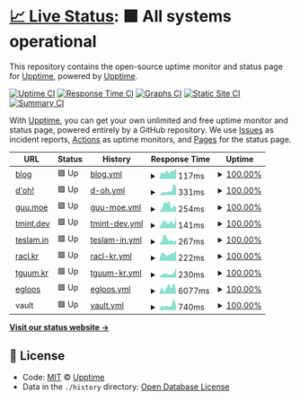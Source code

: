# [📈 Live Status](https://demo.upptime.js.org): <!--live status--> **🟩 All systems operational**

This repository contains the open-source uptime monitor and status page for [Upptime](https://upptime.js.org), powered by [Upptime](https://github.com/upptime/upptime).

[![Uptime CI](https://github.com/koj-co/upptime/workflows/Uptime%20CI/badge.svg)](https://github.com/koj-co/upptime/actions?query=workflow%3A%22Uptime+CI%22)
[![Response Time CI](https://github.com/koj-co/upptime/workflows/Response%20Time%20CI/badge.svg)](https://github.com/koj-co/upptime/actions?query=workflow%3A%22Response+Time+CI%22)
[![Graphs CI](https://github.com/koj-co/upptime/workflows/Graphs%20CI/badge.svg)](https://github.com/koj-co/upptime/actions?query=workflow%3A%22Graphs+CI%22)
[![Static Site CI](https://github.com/koj-co/upptime/workflows/Static%20Site%20CI/badge.svg)](https://github.com/koj-co/upptime/actions?query=workflow%3A%22Static+Site+CI%22)
[![Summary CI](https://github.com/koj-co/upptime/workflows/Summary%20CI/badge.svg)](https://github.com/koj-co/upptime/actions?query=workflow%3A%22Summary+CI%22)

With [Upptime](https://upptime.js.org), you can get your own unlimited and free uptime monitor and status page, powered entirely by a GitHub repository. We use [Issues](https://github.com/upptime/upptime/issues) as incident reports, [Actions](https://github.com/teslamint/uptime/actions) as uptime monitors, and [Pages](https://demo.upptime.js.org) for the status page.

<!--start: status pages-->
<!-- This summary is generated by Upptime (https://github.com/upptime/upptime) -->
<!-- Do not edit this manually, your changes will be overwritten -->
<!-- prettier-ignore -->
| URL | Status | History | Response Time | Uptime |
| --- | ------ | ------- | ------------- | ------ |
| <img alt="" src="https://icons.duckduckgo.com/ip3/blog.tmint.dev.ico" height="13"> [blog](https://blog.tmint.dev) | 🟩 Up | [blog.yml](https://github.com/teslamint/uptime/commits/HEAD/history/blog.yml) | <details><summary><img alt="Response time graph" src="./graphs/blog/response-time-week.png" height="20"> 117ms</summary><br><a href="https://uptime.tmint.dev/history/blog"><img alt="Response time 201" src="https://img.shields.io/endpoint?url=https%3A%2F%2Fraw.githubusercontent.com%2Fteslamint%2Fuptime%2FHEAD%2Fapi%2Fblog%2Fresponse-time.json"></a><br><a href="https://uptime.tmint.dev/history/blog"><img alt="24-hour response time 171" src="https://img.shields.io/endpoint?url=https%3A%2F%2Fraw.githubusercontent.com%2Fteslamint%2Fuptime%2FHEAD%2Fapi%2Fblog%2Fresponse-time-day.json"></a><br><a href="https://uptime.tmint.dev/history/blog"><img alt="7-day response time 117" src="https://img.shields.io/endpoint?url=https%3A%2F%2Fraw.githubusercontent.com%2Fteslamint%2Fuptime%2FHEAD%2Fapi%2Fblog%2Fresponse-time-week.json"></a><br><a href="https://uptime.tmint.dev/history/blog"><img alt="30-day response time 119" src="https://img.shields.io/endpoint?url=https%3A%2F%2Fraw.githubusercontent.com%2Fteslamint%2Fuptime%2FHEAD%2Fapi%2Fblog%2Fresponse-time-month.json"></a><br><a href="https://uptime.tmint.dev/history/blog"><img alt="1-year response time 176" src="https://img.shields.io/endpoint?url=https%3A%2F%2Fraw.githubusercontent.com%2Fteslamint%2Fuptime%2FHEAD%2Fapi%2Fblog%2Fresponse-time-year.json"></a></details> | <details><summary><a href="https://uptime.tmint.dev/history/blog">100.00%</a></summary><a href="https://uptime.tmint.dev/history/blog"><img alt="All-time uptime 100.00%" src="https://img.shields.io/endpoint?url=https%3A%2F%2Fraw.githubusercontent.com%2Fteslamint%2Fuptime%2FHEAD%2Fapi%2Fblog%2Fuptime.json"></a><br><a href="https://uptime.tmint.dev/history/blog"><img alt="24-hour uptime 100.00%" src="https://img.shields.io/endpoint?url=https%3A%2F%2Fraw.githubusercontent.com%2Fteslamint%2Fuptime%2FHEAD%2Fapi%2Fblog%2Fuptime-day.json"></a><br><a href="https://uptime.tmint.dev/history/blog"><img alt="7-day uptime 100.00%" src="https://img.shields.io/endpoint?url=https%3A%2F%2Fraw.githubusercontent.com%2Fteslamint%2Fuptime%2FHEAD%2Fapi%2Fblog%2Fuptime-week.json"></a><br><a href="https://uptime.tmint.dev/history/blog"><img alt="30-day uptime 100.00%" src="https://img.shields.io/endpoint?url=https%3A%2F%2Fraw.githubusercontent.com%2Fteslamint%2Fuptime%2FHEAD%2Fapi%2Fblog%2Fuptime-month.json"></a><br><a href="https://uptime.tmint.dev/history/blog"><img alt="1-year uptime 100.00%" src="https://img.shields.io/endpoint?url=https%3A%2F%2Fraw.githubusercontent.com%2Fteslamint%2Fuptime%2FHEAD%2Fapi%2Fblog%2Fuptime-year.json"></a></details>
| <img alt="" src="https://icons.duckduckgo.com/ip3/doh.kr.ico" height="13"> [d'oh!](https://doh.kr) | 🟩 Up | [d-oh.yml](https://github.com/teslamint/uptime/commits/HEAD/history/d-oh.yml) | <details><summary><img alt="Response time graph" src="./graphs/d-oh/response-time-week.png" height="20"> 331ms</summary><br><a href="https://uptime.tmint.dev/history/d-oh"><img alt="Response time 397" src="https://img.shields.io/endpoint?url=https%3A%2F%2Fraw.githubusercontent.com%2Fteslamint%2Fuptime%2FHEAD%2Fapi%2Fd-oh%2Fresponse-time.json"></a><br><a href="https://uptime.tmint.dev/history/d-oh"><img alt="24-hour response time 514" src="https://img.shields.io/endpoint?url=https%3A%2F%2Fraw.githubusercontent.com%2Fteslamint%2Fuptime%2FHEAD%2Fapi%2Fd-oh%2Fresponse-time-day.json"></a><br><a href="https://uptime.tmint.dev/history/d-oh"><img alt="7-day response time 331" src="https://img.shields.io/endpoint?url=https%3A%2F%2Fraw.githubusercontent.com%2Fteslamint%2Fuptime%2FHEAD%2Fapi%2Fd-oh%2Fresponse-time-week.json"></a><br><a href="https://uptime.tmint.dev/history/d-oh"><img alt="30-day response time 275" src="https://img.shields.io/endpoint?url=https%3A%2F%2Fraw.githubusercontent.com%2Fteslamint%2Fuptime%2FHEAD%2Fapi%2Fd-oh%2Fresponse-time-month.json"></a><br><a href="https://uptime.tmint.dev/history/d-oh"><img alt="1-year response time 398" src="https://img.shields.io/endpoint?url=https%3A%2F%2Fraw.githubusercontent.com%2Fteslamint%2Fuptime%2FHEAD%2Fapi%2Fd-oh%2Fresponse-time-year.json"></a></details> | <details><summary><a href="https://uptime.tmint.dev/history/d-oh">100.00%</a></summary><a href="https://uptime.tmint.dev/history/d-oh"><img alt="All-time uptime 99.49%" src="https://img.shields.io/endpoint?url=https%3A%2F%2Fraw.githubusercontent.com%2Fteslamint%2Fuptime%2FHEAD%2Fapi%2Fd-oh%2Fuptime.json"></a><br><a href="https://uptime.tmint.dev/history/d-oh"><img alt="24-hour uptime 100.00%" src="https://img.shields.io/endpoint?url=https%3A%2F%2Fraw.githubusercontent.com%2Fteslamint%2Fuptime%2FHEAD%2Fapi%2Fd-oh%2Fuptime-day.json"></a><br><a href="https://uptime.tmint.dev/history/d-oh"><img alt="7-day uptime 100.00%" src="https://img.shields.io/endpoint?url=https%3A%2F%2Fraw.githubusercontent.com%2Fteslamint%2Fuptime%2FHEAD%2Fapi%2Fd-oh%2Fuptime-week.json"></a><br><a href="https://uptime.tmint.dev/history/d-oh"><img alt="30-day uptime 100.00%" src="https://img.shields.io/endpoint?url=https%3A%2F%2Fraw.githubusercontent.com%2Fteslamint%2Fuptime%2FHEAD%2Fapi%2Fd-oh%2Fuptime-month.json"></a><br><a href="https://uptime.tmint.dev/history/d-oh"><img alt="1-year uptime 100.00%" src="https://img.shields.io/endpoint?url=https%3A%2F%2Fraw.githubusercontent.com%2Fteslamint%2Fuptime%2FHEAD%2Fapi%2Fd-oh%2Fuptime-year.json"></a></details>
| <img alt="" src="https://icons.duckduckgo.com/ip3/guu.moe.ico" height="13"> [guu.moe](https://guu.moe) | 🟩 Up | [guu-moe.yml](https://github.com/teslamint/uptime/commits/HEAD/history/guu-moe.yml) | <details><summary><img alt="Response time graph" src="./graphs/guu-moe/response-time-week.png" height="20"> 254ms</summary><br><a href="https://uptime.tmint.dev/history/guu-moe"><img alt="Response time 411" src="https://img.shields.io/endpoint?url=https%3A%2F%2Fraw.githubusercontent.com%2Fteslamint%2Fuptime%2FHEAD%2Fapi%2Fguu-moe%2Fresponse-time.json"></a><br><a href="https://uptime.tmint.dev/history/guu-moe"><img alt="24-hour response time 175" src="https://img.shields.io/endpoint?url=https%3A%2F%2Fraw.githubusercontent.com%2Fteslamint%2Fuptime%2FHEAD%2Fapi%2Fguu-moe%2Fresponse-time-day.json"></a><br><a href="https://uptime.tmint.dev/history/guu-moe"><img alt="7-day response time 254" src="https://img.shields.io/endpoint?url=https%3A%2F%2Fraw.githubusercontent.com%2Fteslamint%2Fuptime%2FHEAD%2Fapi%2Fguu-moe%2Fresponse-time-week.json"></a><br><a href="https://uptime.tmint.dev/history/guu-moe"><img alt="30-day response time 217" src="https://img.shields.io/endpoint?url=https%3A%2F%2Fraw.githubusercontent.com%2Fteslamint%2Fuptime%2FHEAD%2Fapi%2Fguu-moe%2Fresponse-time-month.json"></a><br><a href="https://uptime.tmint.dev/history/guu-moe"><img alt="1-year response time 423" src="https://img.shields.io/endpoint?url=https%3A%2F%2Fraw.githubusercontent.com%2Fteslamint%2Fuptime%2FHEAD%2Fapi%2Fguu-moe%2Fresponse-time-year.json"></a></details> | <details><summary><a href="https://uptime.tmint.dev/history/guu-moe">100.00%</a></summary><a href="https://uptime.tmint.dev/history/guu-moe"><img alt="All-time uptime 88.56%" src="https://img.shields.io/endpoint?url=https%3A%2F%2Fraw.githubusercontent.com%2Fteslamint%2Fuptime%2FHEAD%2Fapi%2Fguu-moe%2Fuptime.json"></a><br><a href="https://uptime.tmint.dev/history/guu-moe"><img alt="24-hour uptime 100.00%" src="https://img.shields.io/endpoint?url=https%3A%2F%2Fraw.githubusercontent.com%2Fteslamint%2Fuptime%2FHEAD%2Fapi%2Fguu-moe%2Fuptime-day.json"></a><br><a href="https://uptime.tmint.dev/history/guu-moe"><img alt="7-day uptime 100.00%" src="https://img.shields.io/endpoint?url=https%3A%2F%2Fraw.githubusercontent.com%2Fteslamint%2Fuptime%2FHEAD%2Fapi%2Fguu-moe%2Fuptime-week.json"></a><br><a href="https://uptime.tmint.dev/history/guu-moe"><img alt="30-day uptime 100.00%" src="https://img.shields.io/endpoint?url=https%3A%2F%2Fraw.githubusercontent.com%2Fteslamint%2Fuptime%2FHEAD%2Fapi%2Fguu-moe%2Fuptime-month.json"></a><br><a href="https://uptime.tmint.dev/history/guu-moe"><img alt="1-year uptime 99.98%" src="https://img.shields.io/endpoint?url=https%3A%2F%2Fraw.githubusercontent.com%2Fteslamint%2Fuptime%2FHEAD%2Fapi%2Fguu-moe%2Fuptime-year.json"></a></details>
| <img alt="" src="https://icons.duckduckgo.com/ip3/tmint.dev.ico" height="13"> [tmint.dev](https://tmint.dev) | 🟩 Up | [tmint-dev.yml](https://github.com/teslamint/uptime/commits/HEAD/history/tmint-dev.yml) | <details><summary><img alt="Response time graph" src="./graphs/tmint-dev/response-time-week.png" height="20"> 141ms</summary><br><a href="https://uptime.tmint.dev/history/tmint-dev"><img alt="Response time 293" src="https://img.shields.io/endpoint?url=https%3A%2F%2Fraw.githubusercontent.com%2Fteslamint%2Fuptime%2FHEAD%2Fapi%2Ftmint-dev%2Fresponse-time.json"></a><br><a href="https://uptime.tmint.dev/history/tmint-dev"><img alt="24-hour response time 250" src="https://img.shields.io/endpoint?url=https%3A%2F%2Fraw.githubusercontent.com%2Fteslamint%2Fuptime%2FHEAD%2Fapi%2Ftmint-dev%2Fresponse-time-day.json"></a><br><a href="https://uptime.tmint.dev/history/tmint-dev"><img alt="7-day response time 141" src="https://img.shields.io/endpoint?url=https%3A%2F%2Fraw.githubusercontent.com%2Fteslamint%2Fuptime%2FHEAD%2Fapi%2Ftmint-dev%2Fresponse-time-week.json"></a><br><a href="https://uptime.tmint.dev/history/tmint-dev"><img alt="30-day response time 169" src="https://img.shields.io/endpoint?url=https%3A%2F%2Fraw.githubusercontent.com%2Fteslamint%2Fuptime%2FHEAD%2Fapi%2Ftmint-dev%2Fresponse-time-month.json"></a><br><a href="https://uptime.tmint.dev/history/tmint-dev"><img alt="1-year response time 296" src="https://img.shields.io/endpoint?url=https%3A%2F%2Fraw.githubusercontent.com%2Fteslamint%2Fuptime%2FHEAD%2Fapi%2Ftmint-dev%2Fresponse-time-year.json"></a></details> | <details><summary><a href="https://uptime.tmint.dev/history/tmint-dev">100.00%</a></summary><a href="https://uptime.tmint.dev/history/tmint-dev"><img alt="All-time uptime 100.00%" src="https://img.shields.io/endpoint?url=https%3A%2F%2Fraw.githubusercontent.com%2Fteslamint%2Fuptime%2FHEAD%2Fapi%2Ftmint-dev%2Fuptime.json"></a><br><a href="https://uptime.tmint.dev/history/tmint-dev"><img alt="24-hour uptime 100.00%" src="https://img.shields.io/endpoint?url=https%3A%2F%2Fraw.githubusercontent.com%2Fteslamint%2Fuptime%2FHEAD%2Fapi%2Ftmint-dev%2Fuptime-day.json"></a><br><a href="https://uptime.tmint.dev/history/tmint-dev"><img alt="7-day uptime 100.00%" src="https://img.shields.io/endpoint?url=https%3A%2F%2Fraw.githubusercontent.com%2Fteslamint%2Fuptime%2FHEAD%2Fapi%2Ftmint-dev%2Fuptime-week.json"></a><br><a href="https://uptime.tmint.dev/history/tmint-dev"><img alt="30-day uptime 100.00%" src="https://img.shields.io/endpoint?url=https%3A%2F%2Fraw.githubusercontent.com%2Fteslamint%2Fuptime%2FHEAD%2Fapi%2Ftmint-dev%2Fuptime-month.json"></a><br><a href="https://uptime.tmint.dev/history/tmint-dev"><img alt="1-year uptime 99.99%" src="https://img.shields.io/endpoint?url=https%3A%2F%2Fraw.githubusercontent.com%2Fteslamint%2Fuptime%2FHEAD%2Fapi%2Ftmint-dev%2Fuptime-year.json"></a></details>
| <img alt="" src="https://icons.duckduckgo.com/ip3/teslam.in.ico" height="13"> [teslam.in](https://teslam.in/.well-known/nodeinfo) | 🟩 Up | [teslam-in.yml](https://github.com/teslamint/uptime/commits/HEAD/history/teslam-in.yml) | <details><summary><img alt="Response time graph" src="./graphs/teslam-in/response-time-week.png" height="20"> 267ms</summary><br><a href="https://uptime.tmint.dev/history/teslam-in"><img alt="Response time 488" src="https://img.shields.io/endpoint?url=https%3A%2F%2Fraw.githubusercontent.com%2Fteslamint%2Fuptime%2FHEAD%2Fapi%2Fteslam-in%2Fresponse-time.json"></a><br><a href="https://uptime.tmint.dev/history/teslam-in"><img alt="24-hour response time 239" src="https://img.shields.io/endpoint?url=https%3A%2F%2Fraw.githubusercontent.com%2Fteslamint%2Fuptime%2FHEAD%2Fapi%2Fteslam-in%2Fresponse-time-day.json"></a><br><a href="https://uptime.tmint.dev/history/teslam-in"><img alt="7-day response time 267" src="https://img.shields.io/endpoint?url=https%3A%2F%2Fraw.githubusercontent.com%2Fteslamint%2Fuptime%2FHEAD%2Fapi%2Fteslam-in%2Fresponse-time-week.json"></a><br><a href="https://uptime.tmint.dev/history/teslam-in"><img alt="30-day response time 257" src="https://img.shields.io/endpoint?url=https%3A%2F%2Fraw.githubusercontent.com%2Fteslamint%2Fuptime%2FHEAD%2Fapi%2Fteslam-in%2Fresponse-time-month.json"></a><br><a href="https://uptime.tmint.dev/history/teslam-in"><img alt="1-year response time 515" src="https://img.shields.io/endpoint?url=https%3A%2F%2Fraw.githubusercontent.com%2Fteslamint%2Fuptime%2FHEAD%2Fapi%2Fteslam-in%2Fresponse-time-year.json"></a></details> | <details><summary><a href="https://uptime.tmint.dev/history/teslam-in">100.00%</a></summary><a href="https://uptime.tmint.dev/history/teslam-in"><img alt="All-time uptime 99.63%" src="https://img.shields.io/endpoint?url=https%3A%2F%2Fraw.githubusercontent.com%2Fteslamint%2Fuptime%2FHEAD%2Fapi%2Fteslam-in%2Fuptime.json"></a><br><a href="https://uptime.tmint.dev/history/teslam-in"><img alt="24-hour uptime 100.00%" src="https://img.shields.io/endpoint?url=https%3A%2F%2Fraw.githubusercontent.com%2Fteslamint%2Fuptime%2FHEAD%2Fapi%2Fteslam-in%2Fuptime-day.json"></a><br><a href="https://uptime.tmint.dev/history/teslam-in"><img alt="7-day uptime 100.00%" src="https://img.shields.io/endpoint?url=https%3A%2F%2Fraw.githubusercontent.com%2Fteslamint%2Fuptime%2FHEAD%2Fapi%2Fteslam-in%2Fuptime-week.json"></a><br><a href="https://uptime.tmint.dev/history/teslam-in"><img alt="30-day uptime 99.96%" src="https://img.shields.io/endpoint?url=https%3A%2F%2Fraw.githubusercontent.com%2Fteslamint%2Fuptime%2FHEAD%2Fapi%2Fteslam-in%2Fuptime-month.json"></a><br><a href="https://uptime.tmint.dev/history/teslam-in"><img alt="1-year uptime 98.96%" src="https://img.shields.io/endpoint?url=https%3A%2F%2Fraw.githubusercontent.com%2Fteslamint%2Fuptime%2FHEAD%2Fapi%2Fteslam-in%2Fuptime-year.json"></a></details>
| <img alt="" src="https://icons.duckduckgo.com/ip3/racl.kr.ico" height="13"> [racl.kr](https://racl.kr) | 🟩 Up | [racl-kr.yml](https://github.com/teslamint/uptime/commits/HEAD/history/racl-kr.yml) | <details><summary><img alt="Response time graph" src="./graphs/racl-kr/response-time-week.png" height="20"> 222ms</summary><br><a href="https://uptime.tmint.dev/history/racl-kr"><img alt="Response time 376" src="https://img.shields.io/endpoint?url=https%3A%2F%2Fraw.githubusercontent.com%2Fteslamint%2Fuptime%2FHEAD%2Fapi%2Fracl-kr%2Fresponse-time.json"></a><br><a href="https://uptime.tmint.dev/history/racl-kr"><img alt="24-hour response time 324" src="https://img.shields.io/endpoint?url=https%3A%2F%2Fraw.githubusercontent.com%2Fteslamint%2Fuptime%2FHEAD%2Fapi%2Fracl-kr%2Fresponse-time-day.json"></a><br><a href="https://uptime.tmint.dev/history/racl-kr"><img alt="7-day response time 222" src="https://img.shields.io/endpoint?url=https%3A%2F%2Fraw.githubusercontent.com%2Fteslamint%2Fuptime%2FHEAD%2Fapi%2Fracl-kr%2Fresponse-time-week.json"></a><br><a href="https://uptime.tmint.dev/history/racl-kr"><img alt="30-day response time 285" src="https://img.shields.io/endpoint?url=https%3A%2F%2Fraw.githubusercontent.com%2Fteslamint%2Fuptime%2FHEAD%2Fapi%2Fracl-kr%2Fresponse-time-month.json"></a><br><a href="https://uptime.tmint.dev/history/racl-kr"><img alt="1-year response time 376" src="https://img.shields.io/endpoint?url=https%3A%2F%2Fraw.githubusercontent.com%2Fteslamint%2Fuptime%2FHEAD%2Fapi%2Fracl-kr%2Fresponse-time-year.json"></a></details> | <details><summary><a href="https://uptime.tmint.dev/history/racl-kr">100.00%</a></summary><a href="https://uptime.tmint.dev/history/racl-kr"><img alt="All-time uptime 100.00%" src="https://img.shields.io/endpoint?url=https%3A%2F%2Fraw.githubusercontent.com%2Fteslamint%2Fuptime%2FHEAD%2Fapi%2Fracl-kr%2Fuptime.json"></a><br><a href="https://uptime.tmint.dev/history/racl-kr"><img alt="24-hour uptime 100.00%" src="https://img.shields.io/endpoint?url=https%3A%2F%2Fraw.githubusercontent.com%2Fteslamint%2Fuptime%2FHEAD%2Fapi%2Fracl-kr%2Fuptime-day.json"></a><br><a href="https://uptime.tmint.dev/history/racl-kr"><img alt="7-day uptime 100.00%" src="https://img.shields.io/endpoint?url=https%3A%2F%2Fraw.githubusercontent.com%2Fteslamint%2Fuptime%2FHEAD%2Fapi%2Fracl-kr%2Fuptime-week.json"></a><br><a href="https://uptime.tmint.dev/history/racl-kr"><img alt="30-day uptime 100.00%" src="https://img.shields.io/endpoint?url=https%3A%2F%2Fraw.githubusercontent.com%2Fteslamint%2Fuptime%2FHEAD%2Fapi%2Fracl-kr%2Fuptime-month.json"></a><br><a href="https://uptime.tmint.dev/history/racl-kr"><img alt="1-year uptime 100.00%" src="https://img.shields.io/endpoint?url=https%3A%2F%2Fraw.githubusercontent.com%2Fteslamint%2Fuptime%2FHEAD%2Fapi%2Fracl-kr%2Fuptime-year.json"></a></details>
| <img alt="" src="https://icons.duckduckgo.com/ip3/tguum.kr.ico" height="13"> [tguum.kr](https://tguum.kr) | 🟩 Up | [tguum-kr.yml](https://github.com/teslamint/uptime/commits/HEAD/history/tguum-kr.yml) | <details><summary><img alt="Response time graph" src="./graphs/tguum-kr/response-time-week.png" height="20"> 230ms</summary><br><a href="https://uptime.tmint.dev/history/tguum-kr"><img alt="Response time 356" src="https://img.shields.io/endpoint?url=https%3A%2F%2Fraw.githubusercontent.com%2Fteslamint%2Fuptime%2FHEAD%2Fapi%2Ftguum-kr%2Fresponse-time.json"></a><br><a href="https://uptime.tmint.dev/history/tguum-kr"><img alt="24-hour response time 527" src="https://img.shields.io/endpoint?url=https%3A%2F%2Fraw.githubusercontent.com%2Fteslamint%2Fuptime%2FHEAD%2Fapi%2Ftguum-kr%2Fresponse-time-day.json"></a><br><a href="https://uptime.tmint.dev/history/tguum-kr"><img alt="7-day response time 230" src="https://img.shields.io/endpoint?url=https%3A%2F%2Fraw.githubusercontent.com%2Fteslamint%2Fuptime%2FHEAD%2Fapi%2Ftguum-kr%2Fresponse-time-week.json"></a><br><a href="https://uptime.tmint.dev/history/tguum-kr"><img alt="30-day response time 262" src="https://img.shields.io/endpoint?url=https%3A%2F%2Fraw.githubusercontent.com%2Fteslamint%2Fuptime%2FHEAD%2Fapi%2Ftguum-kr%2Fresponse-time-month.json"></a><br><a href="https://uptime.tmint.dev/history/tguum-kr"><img alt="1-year response time 370" src="https://img.shields.io/endpoint?url=https%3A%2F%2Fraw.githubusercontent.com%2Fteslamint%2Fuptime%2FHEAD%2Fapi%2Ftguum-kr%2Fresponse-time-year.json"></a></details> | <details><summary><a href="https://uptime.tmint.dev/history/tguum-kr">100.00%</a></summary><a href="https://uptime.tmint.dev/history/tguum-kr"><img alt="All-time uptime 99.99%" src="https://img.shields.io/endpoint?url=https%3A%2F%2Fraw.githubusercontent.com%2Fteslamint%2Fuptime%2FHEAD%2Fapi%2Ftguum-kr%2Fuptime.json"></a><br><a href="https://uptime.tmint.dev/history/tguum-kr"><img alt="24-hour uptime 100.00%" src="https://img.shields.io/endpoint?url=https%3A%2F%2Fraw.githubusercontent.com%2Fteslamint%2Fuptime%2FHEAD%2Fapi%2Ftguum-kr%2Fuptime-day.json"></a><br><a href="https://uptime.tmint.dev/history/tguum-kr"><img alt="7-day uptime 100.00%" src="https://img.shields.io/endpoint?url=https%3A%2F%2Fraw.githubusercontent.com%2Fteslamint%2Fuptime%2FHEAD%2Fapi%2Ftguum-kr%2Fuptime-week.json"></a><br><a href="https://uptime.tmint.dev/history/tguum-kr"><img alt="30-day uptime 100.00%" src="https://img.shields.io/endpoint?url=https%3A%2F%2Fraw.githubusercontent.com%2Fteslamint%2Fuptime%2FHEAD%2Fapi%2Ftguum-kr%2Fuptime-month.json"></a><br><a href="https://uptime.tmint.dev/history/tguum-kr"><img alt="1-year uptime 100.00%" src="https://img.shields.io/endpoint?url=https%3A%2F%2Fraw.githubusercontent.com%2Fteslamint%2Fuptime%2FHEAD%2Fapi%2Ftguum-kr%2Fuptime-year.json"></a></details>
| <img alt="" src="https://icons.duckduckgo.com/ip3/teslamint.egloos.com.ico" height="13"> [egloos](http://teslamint.egloos.com) | 🟩 Up | [egloos.yml](https://github.com/teslamint/uptime/commits/HEAD/history/egloos.yml) | <details><summary><img alt="Response time graph" src="./graphs/egloos/response-time-week.png" height="20"> 6077ms</summary><br><a href="https://uptime.tmint.dev/history/egloos"><img alt="Response time 1484" src="https://img.shields.io/endpoint?url=https%3A%2F%2Fraw.githubusercontent.com%2Fteslamint%2Fuptime%2FHEAD%2Fapi%2Fegloos%2Fresponse-time.json"></a><br><a href="https://uptime.tmint.dev/history/egloos"><img alt="24-hour response time 1679" src="https://img.shields.io/endpoint?url=https%3A%2F%2Fraw.githubusercontent.com%2Fteslamint%2Fuptime%2FHEAD%2Fapi%2Fegloos%2Fresponse-time-day.json"></a><br><a href="https://uptime.tmint.dev/history/egloos"><img alt="7-day response time 6077" src="https://img.shields.io/endpoint?url=https%3A%2F%2Fraw.githubusercontent.com%2Fteslamint%2Fuptime%2FHEAD%2Fapi%2Fegloos%2Fresponse-time-week.json"></a><br><a href="https://uptime.tmint.dev/history/egloos"><img alt="30-day response time 3617" src="https://img.shields.io/endpoint?url=https%3A%2F%2Fraw.githubusercontent.com%2Fteslamint%2Fuptime%2FHEAD%2Fapi%2Fegloos%2Fresponse-time-month.json"></a><br><a href="https://uptime.tmint.dev/history/egloos"><img alt="1-year response time 1735" src="https://img.shields.io/endpoint?url=https%3A%2F%2Fraw.githubusercontent.com%2Fteslamint%2Fuptime%2FHEAD%2Fapi%2Fegloos%2Fresponse-time-year.json"></a></details> | <details><summary><a href="https://uptime.tmint.dev/history/egloos">100.00%</a></summary><a href="https://uptime.tmint.dev/history/egloos"><img alt="All-time uptime 88.18%" src="https://img.shields.io/endpoint?url=https%3A%2F%2Fraw.githubusercontent.com%2Fteslamint%2Fuptime%2FHEAD%2Fapi%2Fegloos%2Fuptime.json"></a><br><a href="https://uptime.tmint.dev/history/egloos"><img alt="24-hour uptime 100.00%" src="https://img.shields.io/endpoint?url=https%3A%2F%2Fraw.githubusercontent.com%2Fteslamint%2Fuptime%2FHEAD%2Fapi%2Fegloos%2Fuptime-day.json"></a><br><a href="https://uptime.tmint.dev/history/egloos"><img alt="7-day uptime 100.00%" src="https://img.shields.io/endpoint?url=https%3A%2F%2Fraw.githubusercontent.com%2Fteslamint%2Fuptime%2FHEAD%2Fapi%2Fegloos%2Fuptime-week.json"></a><br><a href="https://uptime.tmint.dev/history/egloos"><img alt="30-day uptime 100.00%" src="https://img.shields.io/endpoint?url=https%3A%2F%2Fraw.githubusercontent.com%2Fteslamint%2Fuptime%2FHEAD%2Fapi%2Fegloos%2Fuptime-month.json"></a><br><a href="https://uptime.tmint.dev/history/egloos"><img alt="1-year uptime 100.00%" src="https://img.shields.io/endpoint?url=https%3A%2F%2Fraw.githubusercontent.com%2Fteslamint%2Fuptime%2FHEAD%2Fapi%2Fegloos%2Fuptime-year.json"></a></details>
| <img alt="" src="https://icons.duckduckgo.com/ip3/null.ico" height="13"> vault | 🟩 Up | [vault.yml](https://github.com/teslamint/uptime/commits/HEAD/history/vault.yml) | <details><summary><img alt="Response time graph" src="./graphs/vault/response-time-week.png" height="20"> 740ms</summary><br><a href="https://uptime.tmint.dev/history/vault"><img alt="Response time 641" src="https://img.shields.io/endpoint?url=https%3A%2F%2Fraw.githubusercontent.com%2Fteslamint%2Fuptime%2FHEAD%2Fapi%2Fvault%2Fresponse-time.json"></a><br><a href="https://uptime.tmint.dev/history/vault"><img alt="24-hour response time 558" src="https://img.shields.io/endpoint?url=https%3A%2F%2Fraw.githubusercontent.com%2Fteslamint%2Fuptime%2FHEAD%2Fapi%2Fvault%2Fresponse-time-day.json"></a><br><a href="https://uptime.tmint.dev/history/vault"><img alt="7-day response time 740" src="https://img.shields.io/endpoint?url=https%3A%2F%2Fraw.githubusercontent.com%2Fteslamint%2Fuptime%2FHEAD%2Fapi%2Fvault%2Fresponse-time-week.json"></a><br><a href="https://uptime.tmint.dev/history/vault"><img alt="30-day response time 618" src="https://img.shields.io/endpoint?url=https%3A%2F%2Fraw.githubusercontent.com%2Fteslamint%2Fuptime%2FHEAD%2Fapi%2Fvault%2Fresponse-time-month.json"></a><br><a href="https://uptime.tmint.dev/history/vault"><img alt="1-year response time 650" src="https://img.shields.io/endpoint?url=https%3A%2F%2Fraw.githubusercontent.com%2Fteslamint%2Fuptime%2FHEAD%2Fapi%2Fvault%2Fresponse-time-year.json"></a></details> | <details><summary><a href="https://uptime.tmint.dev/history/vault">100.00%</a></summary><a href="https://uptime.tmint.dev/history/vault"><img alt="All-time uptime 99.74%" src="https://img.shields.io/endpoint?url=https%3A%2F%2Fraw.githubusercontent.com%2Fteslamint%2Fuptime%2FHEAD%2Fapi%2Fvault%2Fuptime.json"></a><br><a href="https://uptime.tmint.dev/history/vault"><img alt="24-hour uptime 100.00%" src="https://img.shields.io/endpoint?url=https%3A%2F%2Fraw.githubusercontent.com%2Fteslamint%2Fuptime%2FHEAD%2Fapi%2Fvault%2Fuptime-day.json"></a><br><a href="https://uptime.tmint.dev/history/vault"><img alt="7-day uptime 100.00%" src="https://img.shields.io/endpoint?url=https%3A%2F%2Fraw.githubusercontent.com%2Fteslamint%2Fuptime%2FHEAD%2Fapi%2Fvault%2Fuptime-week.json"></a><br><a href="https://uptime.tmint.dev/history/vault"><img alt="30-day uptime 100.00%" src="https://img.shields.io/endpoint?url=https%3A%2F%2Fraw.githubusercontent.com%2Fteslamint%2Fuptime%2FHEAD%2Fapi%2Fvault%2Fuptime-month.json"></a><br><a href="https://uptime.tmint.dev/history/vault"><img alt="1-year uptime 99.56%" src="https://img.shields.io/endpoint?url=https%3A%2F%2Fraw.githubusercontent.com%2Fteslamint%2Fuptime%2FHEAD%2Fapi%2Fvault%2Fuptime-year.json"></a></details>

<!--end: status pages-->

[**Visit our status website →**](https://demo.upptime.js.org)

## 📄 License

- Code: [MIT](./LICENSE) © [Upptime](https://upptime.js.org)
- Data in the `./history` directory: [Open Database License](https://opendatacommons.org/licenses/odbl/1-0/)
